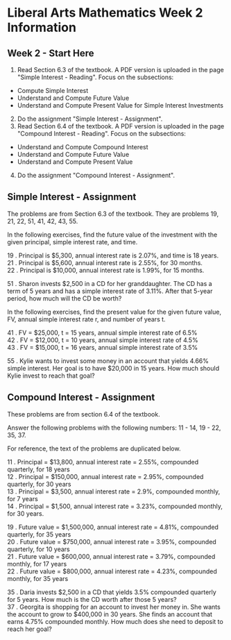 # Liberal Arts Mathematics Week 2 Information

## Week 2 - Start Here

1. Read Section 6.3 of the textbook. A PDF version is uploaded in the page "Simple Interest - Reading". Focus on the subsections:
  * Compute Simple Interest
  * Understand and Compute Future Value
  * Understand and Compute Present Value for Simple Interest Investments
2. Do the assignment "Simple Interest - Assignment".
3. Read Section 6.4 of the textbook. A PDF version is uploaded in the page "Compound Interest - Reading". Focus on the subsections:
  * Understand and Compute Compound Interest
  * Understand and Compute Future Value
  * Understand and Compute Present Value
4. Do the assignment "Compound Interest - Assignment".

## Simple Interest - Assignment

The problems are from Section 6.3 of the textbook. They are problems 19, 21, 22, 51, 41, 42, 43, 55.

In the following exercises, find the future value of the investment with the given principal, simple interest rate, and time.

19 . Principal is $5,300, annual interest rate is 2.07%, and time is 18 years.  
21 . Principal is $5,600, annual interest rate is 2.55%, for 30 months.  
22 . Principal is $10,000, annual interest rate is 1.99%, for 15 months.  

51 . Sharon invests $2,500 in a CD for her granddaughter. The CD has a term of 5 years and has a simple interest rate of 3.11%. After that 5-year period, how much will the CD be worth?

In the following exercises, find the present value for the given future value, FV, annual simple interest rate r, and number of years t.

41 . FV = $25,000, t = 15 years, annual simple interest rate of 6.5%  
42 . FV = $12,000, t = 10 years, annual simple interest rate of 4.5%  
43 . FV = $15,000, t = 16 years, annual simple interest rate of 3.5%  

55 . Kylie wants to invest some money in an account that yields 4.66% simple interest. Her goal is to have $20,000 in 15 years. How much should Kylie invest to reach that goal?

## Compound Interest - Assignment

These problems are from section 6.4 of the textbook.

Answer the following problems with the following numbers: 11 - 14, 19 - 22, 35, 37.

For reference, the text of the problems are duplicated below.

11 . Principal = $13,800, annual interest rate = 2.55%, compounded quarterly, for 18 years  
12 . Principal = $150,000, annual interest rate = 2.95%, compounded quarterly, for 30 years  
13 . Principal = $3,500, annual interest rate = 2.9%, compounded monthly, for 7 years  
14 . Principal = $1,500, annual interest rate = 3.23%, compounded monthly, for 30 years.  

19 . Future value = $1,500,000, annual interest rate = 4.81%, compounded quarterly, for 35 years  
20 . Future value = $750,000, annual interest rate = 3.95%, compounded quarterly, for 10 years  
21 . Future value = $600,000, annual interest rate = 3.79%, compounded monthly, for 17 years  
22 . Future value = $800,000, annual interest rate = 4.23%, compounded monthly, for 35 years  

35 . Daria invests $2,500 in a CD that yields 3.5% compounded quarterly for 5 years. How much is the CD worth after those 5 years?  
37 . Georgita is shopping for an account to invest her money in. She wants the account to grow to $400,000 in 30 years. She finds an account that earns 4.75% compounded monthly. How much does she need to deposit to reach her goal?